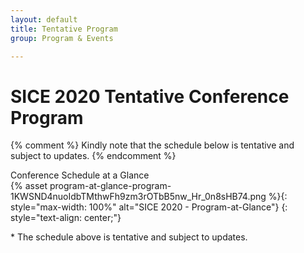 ```yaml
---
layout: default
title: Tentative Program
group: Program & Events

---
```


# SICE 2020 Tentative Conference Program

{% comment %}
Kindly note that the schedule below is tentative and subject to updates.
{% endcomment %}

Conference Schedule at a Glance  
{% asset program-at-glance-program-1KWSND4nuoIdbTMthwFh9zm3rOTbB5nw_Hr_0n8sHB74.png %}{: style="max-width: 100%" alt="SICE 2020 - Program-at-Glance"}
{: style="text-align: center;"}

\* The schedule above is tentative and subject to updates.